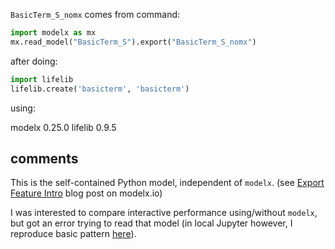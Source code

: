 
`BasicTerm_S_nomx` comes from command:

~~~python
import modelx as mx
mx.read_model("BasicTerm_S").export("BasicTerm_S_nomx")
~~~

after doing:

~~~python
import lifelib
lifelib.create('basicterm', 'basicterm')
~~~

using:

modelx 0.25.0
lifelib 0.9.5

## comments

This is the self-contained Python model, independent of `modelx`. (see [Export Feature Intro](https://modelx.io/blog/2023/07/29/export-feature-intro/) blog post on modelx.io)

I was interested to compare interactive performance using/without `modelx`, but got an error trying to read that model (in local Jupyter however, I reproduce basic pattern [here](https://modelx.io/blog/2023/08/19/enhanced-speed-for-exported-lifelib-models/)).
